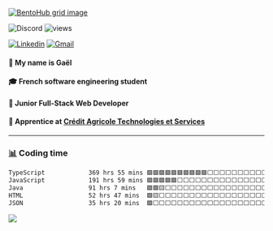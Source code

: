 [![BentoHub grid image](https://github.com/user-attachments/assets/ca554d84-c491-4a7d-96b5-0a4085ef056a)](https://linktr.ee/mgael)

![Discord](https://dcbadge.limes.pink/api/shield/224537059308732416?compact=true)
![views](https://komarev.com/ghpvc/?username=Pexilo&style=for-the-badge&label=VIEWS&color=5865f2)

[![Linkedin](https://img.shields.io/badge/LinkedIn-0077B5?style=for-the-badge&logo=linkedin&logoColor=white)](https://linkedin.com/in/mgael)
[![Gmail](https://img.shields.io/badge/Gmail-D14836?style=for-the-badge&logo=gmail&logoColor=white)](mailto:msrt.gael@gmail.com)

#### 🙌 My name is Gaël
#### 🎓 French software engineering student
#### 🌱 Junior Full-Stack Web Developer
#### 📍 Apprentice at [Crédit Agricole Technologies et Services](https://www.linkedin.com/company/credit-agricole-technologies-et-services)

----

### [📊](https://wakatime.com/@Pexilo) Coding time
<!--START_SECTION:waka-->

```txt
TypeScript            369 hrs 55 mins 🟩🟩🟩🟩🟩🟩🟩🟩🟩🟩⬜⬜⬜⬜⬜⬜⬜⬜⬜⬜⬜⬜⬜⬜⬜   40.03 %
JavaScript            191 hrs 59 mins 🟩🟩🟩🟩🟩⬜⬜⬜⬜⬜⬜⬜⬜⬜⬜⬜⬜⬜⬜⬜⬜⬜⬜⬜⬜   20.78 %
Java                  91 hrs 7 mins   🟩🟩🟨⬜⬜⬜⬜⬜⬜⬜⬜⬜⬜⬜⬜⬜⬜⬜⬜⬜⬜⬜⬜⬜⬜   09.86 %
HTML                  52 hrs 47 mins  🟩🟨⬜⬜⬜⬜⬜⬜⬜⬜⬜⬜⬜⬜⬜⬜⬜⬜⬜⬜⬜⬜⬜⬜⬜   05.71 %
JSON                  35 hrs 20 mins  🟩⬜⬜⬜⬜⬜⬜⬜⬜⬜⬜⬜⬜⬜⬜⬜⬜⬜⬜⬜⬜⬜⬜⬜⬜   03.82 %
```

<!--END_SECTION:waka-->
  
![](https://hit.yhype.me/github/profile?user_id=67436391)
